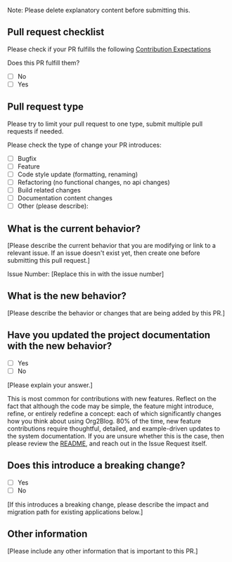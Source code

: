 Note: Please delete explanatory content before submitting this.

## Pull request checklist

Please check if your PR fulfills the following [Contribution Expectations](https://github.com/org2blog/org2blog/blob/master/docs/CONTRIBUTING.org#contribution-expectations)

Does this PR fulfill them?
- [ ] No
- [ ] Yes

## Pull request type

Please try to limit your pull request to one type, submit multiple pull requests if needed.

Please check the type of change your PR introduces:
- [ ] Bugfix
- [ ] Feature
- [ ] Code style update (formatting, renaming)
- [ ] Refactoring (no functional changes, no api changes)
- [ ] Build related changes
- [ ] Documentation content changes
- [ ] Other (please describe):

## What is the current behavior?

[Please describe the current behavior that you are modifying or link to a relevant issue. If an issue doesn't exist yet, then create one before submitting this pull request.]

Issue Number: [Replace this in with the issue number]

## What is the new behavior?

[Please describe the behavior or changes that are being added by this PR.]

## Have you updated the project documentation with the new behavior?

- [ ] Yes
- [ ] No

[Please explain your answer.]

This is most common for contributions with new features. Reflect on the fact that although the code may be simple, the feature might introduce, refine, or entirely redefine a concept: each of which significantly changes how you think about using Org2Blog. 80% of the time, new feature contributions require thoughtful, detailed, and example-driven updates to the system documentation. If you are unsure whether this is the case, then please review the [README](https://github.com/org2blog/org2blog/blob/master/docs/README.org), and reach out in the Issue Request itself.

## Does this introduce a breaking change?

- [ ] Yes
- [ ] No

[If this introduces a breaking change, please describe the impact and migration path for existing applications below.]

## Other information

[Please include any other information that is important to this PR.]
